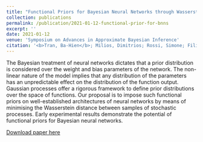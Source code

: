 ```yaml
---
title: "Functional Priors for Bayesian Neural Networks through Wasserstein Distance Minimization to Gaussian Processes"
collection: publications
permalink: /publication/2021-01-12-functional-prior-for-bnns
excerpt: ''
date: 2021-01-12
venue: 'Symposium on Advances in Approximate Bayesian Inference'
citation: '<b>Tran, Ba-Hien</b>; Milios, Dimitrios; Rossi, Simone; Filippone, Maurizio. Functional Priors for Bayesian Neural Networks through Wasserstein Distance Minimization to Gaussian Processes. <i>3rd Symposium on Advances in Approximate Bayesian Inference</i>, 2021.'
---
```

The Bayesian treatment of neural networks dictates that a prior distribution is considered over the weight and bias parameters of the network. The non-linear nature of the model implies that any distribution of the parameters has an unpredictable effect on the distribution of the function output. Gaussian processes offer a rigorous framework to define prior distributions over the space of functions. Our proposal is to impose such functional priors on well-established architectures of neural networks by means of minimising the Wasserstein distance between samples of stochastic processes. Early experimental results demonstrate the potential of functional priors for Bayesian neural networks.

[Download paper here](https://openreview.net/pdf?id=GsivsoVTb2)

<!-- Recommended citation: Tran, Ba-Hien et al. (2021). "Functional priors for bayesian neural networks through wasserstein distance minimization to Gaussian processes." <i>AABI 2021</i>. 1(1). -->
